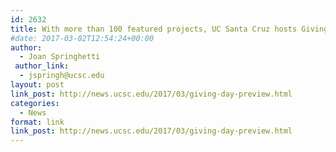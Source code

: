 ```yaml
---
id: 2632
title: With more than 100 featured projects, UC Santa Cruz hosts Giving Day 2017
#date: 2017-03-02T12:54:24+00:00
author:
  - Joan Springhetti
 author_link:
  - jspringh@ucsc.edu
layout: post
link_post: http://news.ucsc.edu/2017/03/giving-day-preview.html
categories:
  - News
format: link
link_post: http://news.ucsc.edu/2017/03/giving-day-preview.html
---
```

